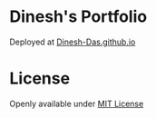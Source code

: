 # Dinesh's Portfolio
 Deployed at [Dinesh-Das.github.io](https://Dinesh-Das.github.io)

# License
Openly available under [MIT License](https://opensource.org/licenses/MIT)
